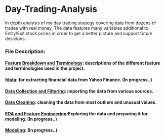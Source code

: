 # Day-Trading-Analysis

In depth analysis of my day trading strategy covering data from dozens of trades with real money. The data features many variables additional to Entry/Exit stock prices in order to get a better picture and support future desicions.


### File Description:


#### [Feature Breakdown and Terminology](https://github.com/zoxfog/Day-Trading-Analysis/blob/main/Feature%20Breakdown%20and%20Terminology.xlsx): descriptions of the different feature and terminologies used in the project.


#### [fdata](https://github.com/zoxfog/Day-Trading-Analysis/blob/main/fdata.py): for extracting financial data from Yahoo Finance. (In progress..)



#### [Data Collection and Filtering](https://github.com/zoxfog/Day-Trading-Analysis/blob/main/Data_Collection_and_Filtering.ipynb): importing the data from various sources.


#### [Data Cleaning](https://github.com/zoxfog/Day-Trading-Analysis/blob/main/Data_Cleaning.ipynb): cleaning the data from most outliers and unusual values.


#### [EDA and Feature Engineering](https://github.com/zoxfog/Day-Trading-Analysis/blob/main/EDA_and_Feature_Engineering.ipynb):Exploring the data and preparing it for modeling. (In progress..)


#### [Modeling](https://github.com/zoxfog/Day-Trading-Analysis/blob/main/Modeling.ipynb): (In progress..)

